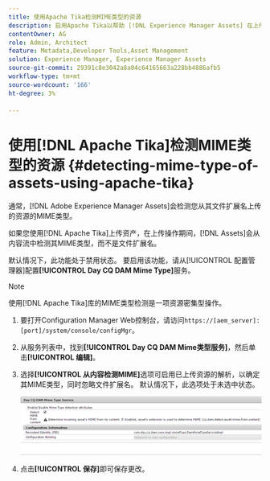 ```yaml
---
title: 使用Apache Tika检测MIME类型的资源
description: 启用Apache Tika以帮助 [!DNL Experience Manager Assets] 在上传操作期间从内容流中检测MIME类型的资产，而不是文件扩展名。
contentOwner: AG
role: Admin, Architect
feature: Metadata,Developer Tools,Asset Management
solution: Experience Manager, Experience Manager Assets
source-git-commit: 29391c8e3042a8a04c64165663a228bb4886afb5
workflow-type: tm+mt
source-wordcount: '166'
ht-degree: 3%

---
```


# 使用[!DNL Apache Tika]检测MIME类型的资源 {#detecting-mime-type-of-assets-using-apache-tika}

通常，[!DNL Adobe Experience Manager Assets]会检测您从其文件扩展名上传的资源的MIME类型。

如果您使用[!DNL Apache Tika]上传资产，在上传操作期间，[!DNL Assets]会从内容流中检测其MIME类型，而不是文件扩展名。

默认情况下，此功能处于禁用状态。 要启用该功能，请从[!UICONTROL 配置管理器]配置&#x200B;**[!UICONTROL Day CQ DAM Mime Type]**&#x200B;服务。

>[!NOTE]
>
>使用[!DNL Apache Tika]库的MIME类型检测是一项资源密集型操作。

1. 要打开Configuration Manager Web控制台，请访问`https://[aem_server]:[port]/system/console/configMgr`。

1. 从服务列表中，找到&#x200B;**[!UICONTROL Day CQ DAM Mime类型服务]**，然后单击&#x200B;**[!UICONTROL 编辑]**。

1. 选择&#x200B;**[!UICONTROL 从内容检测MIME]**&#x200B;选项可启用已上传资源的解析，以确定其MIME类型，同时忽略文件扩展名。 默认情况下，此选项处于未选中状态。

   ![chlimage_1-333](assets/chlimage_1-333.png)

1. 点击&#x200B;**[!UICONTROL 保存]**&#x200B;即可保存更改。
